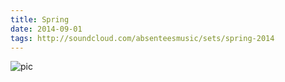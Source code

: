 ```yaml
---
title: Spring
date: 2014-09-01
tags: http://soundcloud.com/absenteesmusic/sets/spring-2014
---
```


![pic](https://i1.sndcdn.com/artworks-000127206694-1nl9oq-t500x500.jpg)
